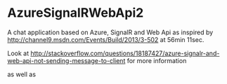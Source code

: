 AzureSignalRWebApi2
===================

A chat application based on Azure, SignalR and Web Api as inspired by http://channel9.msdn.com/Events/Build/2013/3-502 at 56min 11sec.

Look at http://stackoverflow.com/questions/18187427/azure-signalr-and-web-api-not-sending-message-to-client for more information

as well as 


